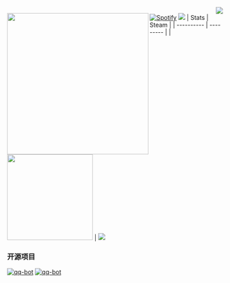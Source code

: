 <img align="right" src="https://count.getloli.com/get/@:WildWestWorld?theme=rule34">



<a href="https://count.getloli.com"><img align="left" src="https://count.getloli.com/get/@ToulthG?theme=rule34" width=330></a>[![Spotify](https://novatorem.vercel.app/api/spotify)](https://open.spotify.com/user/hmo8ubn8do5rudqpeb6ie1794)
<img src = "https://capsule-render.vercel.app/api?type=waving&height=250&text=Goodday!&fontAlign=80&fontAlignY=40&color=gradient">
| Stats | Steam |
| ---------- | --------- |
|<img style="height: 200px" src="https://bad-apple-github-readme.vercel.app/api?show_bg=1&username=WildWestWorld"></a> | <a href="https://github.com/CasterWx"><img style="height200px" src="https://steam-stat.vercel.app/api?profileName=FengirkG"></a>


### 开源项目

[![qq-bot](https://github-readme-stats.vercel.app/api/pin/?username=WildWestWorld&repo=VueSpringElementCRUD)](https://github.com/WildWestWorld/VueSpringElementCRUD)
[![qq-bot](https://github-readme-stats.vercel.app/api/pin/?username=WildWestWorld&repo=VueSpringElementCRUD)](https://github.com/WildWestWorld/VueSpringElementCRUD)
<br><br><br>

